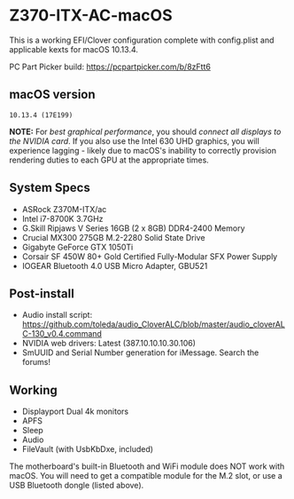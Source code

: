 # Z370-ITX-AC-macOS
This is a working EFI/Clover configuration complete with config.plist and applicable kexts for macOS 10.13.4.

PC Part Picker build: https://pcpartpicker.com/b/8zFtt6

## macOS version
`10.13.4 (17E199)`

**NOTE:** For *best graphical performance*, you should *connect all displays to
the NVIDIA card*. If you also use the Intel 630 UHD graphics, you will experience
lagging - likely due to macOS's inability to correctly provision rendering
duties to each GPU at the appropriate times.

## System Specs
* ASRock Z370M-ITX/ac
* Intel i7-8700K 3.7GHz
* G.Skill Ripjaws V Series 16GB (2 x 8GB) DDR4-2400 Memory
* Crucial MX300 275GB M.2-2280 Solid State Drive
* Gigabyte GeForce GTX 1050Ti
* Corsair SF 450W 80+ Gold Certified Fully-Modular SFX Power Supply
* IOGEAR Bluetooth 4.0 USB Micro Adapter, GBU521

## Post-install
* Audio install script: https://github.com/toleda/audio_CloverALC/blob/master/audio_cloverALC-130_v0.4.command
* NVIDIA web drivers: Latest (387.10.10.10.30.106)
* SmUUID and Serial Number generation for iMessage. Search the forums!

## Working
* Displayport Dual 4k monitors
* APFS
* Sleep
* Audio
* FileVault (with UsbKbDxe, included)

The motherboard's built-in Bluetooth and WiFi module does NOT work with macOS.
You will need to get a compatible module for the M.2 slot, or use a USB
Bluetooth dongle (listed above).
